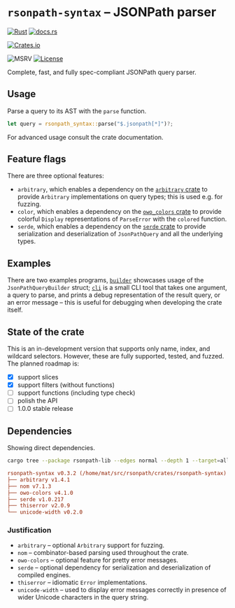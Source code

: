 # `rsonpath-syntax` &ndash; JSONPath parser

[![Rust](https://github.com/V0ldek/rsonpath/actions/workflows/rust.yml/badge.svg)](https://github.com/V0ldek/rsonpath/actions/workflows/rust.yml)
[![docs.rs](https://img.shields.io/docsrs/rsonpath-syntax?logo=docs.rs)](https://docs.rs/crate/rsonpath-syntax/latest)

[![Crates.io](https://img.shields.io/crates/v/rsonpath-syntax?logo=docs.rs)](https://crates.io/crates/rsonpath-syntax)

![MSRV](https://img.shields.io/badge/msrv-v1.67.1-orange?logo=rust "Minimum Supported Rust Version for `rsonpath-syntax`")
[![License](https://img.shields.io/crates/l/rsonpath)](https://choosealicense.com/licenses/mit/)

Complete, fast, and fully spec-compliant JSONPath query parser.

## Usage

Parse a query to its AST with the `parse` function.

```rust
let query = rsonpath_syntax::parse("$.jsonpath[*]")?;
```

For advanced usage consult the crate documentation.

## Feature flags

There are three optional features:

- `arbitrary`, which enables a dependency on the [`arbitrary` crate](https://docs.rs/arbitrary/latest/arbitrary/) to provide `Arbitrary` implementations on query types; this is used e.g. for fuzzing.
- `color`, which enables a dependency on the [`owo_colors` crate](https://docs.rs/owo-colors/latest/owo_colors/) to provide colorful `Display` representations of `ParseError` with the `colored` function.
- `serde`, which enables a dependency on the [`serde` crate](https://docs.rs/serde/latest/serde/) to provide serialization and deserialization of `JsonPathQuery` and all the underlying types.

## Examples

There are two examples programs, [`builder`](./examples/builder.rs) showcases usage of the `JsonPathQueryBuilder`
struct; [`cli`](./examples/cli.rs) is a small CLI tool that takes one argument, a query to parse, and prints a debug representation of the result query, or an error message &ndash; this is useful for debugging when developing the crate itself.

## State of the crate

This is an in-development version that supports only name, index, and wildcard selectors.
However, these are fully supported, tested, and fuzzed. The planned roadmap is:

- [x] support slices
- [x] support filters (without functions)
- [ ] support functions (including type check)
- [ ] polish the API
- [ ] 1.0.0 stable release

## Dependencies

Showing direct dependencies.

```bash
cargo tree --package rsonpath-lib --edges normal --depth 1 --target=all --all-features
```

<!-- rsonpath-syntax dependencies start -->
```ini
rsonpath-syntax v0.3.2 (/home/mat/src/rsonpath/crates/rsonpath-syntax)
├── arbitrary v1.4.1
├── nom v7.1.3
├── owo-colors v4.1.0
├── serde v1.0.217
├── thiserror v2.0.9
└── unicode-width v0.2.0
```
<!-- rsonpath-syntax dependencies end -->

### Justification

- `arbitrary` &ndash; optional `Arbitrary` support for fuzzing.
- `nom` &ndash; combinator-based parsing used throughout the crate.
- `owo-colors` &ndash; optional feature for pretty error messages.
- `serde` &ndash; optional dependency for serialization and deserialization of compiled engines.
- `thiserror` &ndash; idiomatic `Error` implementations.
- `unicode-width` &ndash; used to display error messages correctly in presence of wider Unicode characters in the query string.
